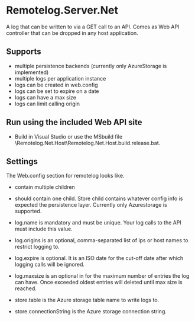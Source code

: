 Remotelog.Server.Net
====================
A log that can be written to via a GET call to an API. Comes as Web API controller that can be dropped in any host application.


Supports
--------
- multiple persistence backends (currently only AzureStorage is implemented)
- multiple logs per application instance
- logs can be created in web.config
- logs can be set to expire on a date
- logs can have a max size
- logs can limit calling origin


Run using the included Web API site
-----------------------------------
- Build in Visual Studio or use the MSbuild file \Remotelog.Net.Host\Remotelog.Net.Host.build.release.bat.


Settings
--------
The Web.config section for remotelog looks like. 
- <remoteLog> contain multiple <log> children
- <log> should contain one <store> child. Store child contains whatever config info is expected the persistence layer. Currently only Azurestorage is supported.
- log.name is mandatory and must be unique. Your log calls to the API must include this value.
- log.origins is an optional, comma-separated list of ips or host names to restrict logging to. 
- log.expire is optional. It is an ISO date for the cut-off date after which logging calls will be ignored.
- log.maxsize is an optional in for the maximum number of entries the log can have. Once exceeded oldest entries will deleted until max size is reached.
- store.table is the Azure storage table name to write logs to.
- store.connectionString is the Azure storage connection string.

  <remotelog>
    <log name="AUniqueLogName" origins="someDomain,anotherDomain" expire="20151226" maxsize="10">
      <store table="testTable" connectionString="UseDevelopmentStorage=true" />  
    </log>
    <log name="AnotherLogName">
      <store table="anotherTestTable" connectionString="UseDevelopmentStorage=true" />
    </log>
  </remotelog>
